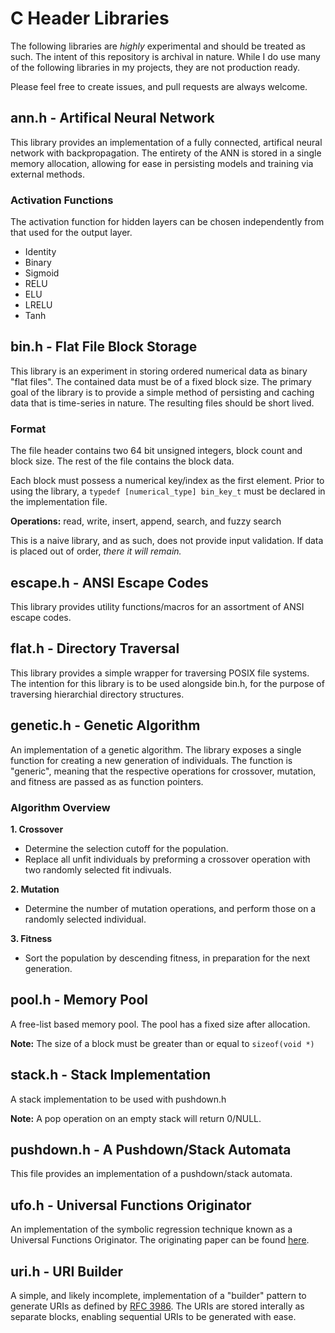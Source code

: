 # C Header Libraries

The following libraries are *highly* experimental and should be treated as such. The intent of this repository is archival in nature. While I do use many of the following libraries in my projects, they are not production ready.

Please feel free to create issues, and pull requests are always welcome.

## ann.h - Artifical Neural Network

This library provides an implementation of a fully connected, artifical neural network with backpropagation. The entirety of the ANN is stored in a single memory allocation, allowing for ease in persisting models and training via external methods.

### Activation Functions

The activation function for hidden layers can be chosen independently from that used for the output layer.

- Identity
- Binary
- Sigmoid
- RELU
- ELU
- LRELU
- Tanh

## bin.h - Flat File Block Storage

This library is an experiment in storing ordered numerical data as binary "flat files". The contained data must be of a fixed block size. The primary goal of the library is to provide a simple method of persisting and caching data that is time-series in nature. The resulting files should be short lived. 

### Format

The file header contains two 64 bit unsigned integers, block count and block size. The rest of the file contains the block data. 

Each block must possess a numerical key/index as the first element. Prior to using the library, a ```typedef [numerical_type] bin_key_t``` must be declared in the implementation file.

**Operations:** read, write, insert, append, search, and fuzzy search

This is a naive library, and as such, does not provide input validation. If data is placed out of order, *there it will remain.*

## escape.h - ANSI Escape Codes

This library provides utility functions/macros for an assortment of ANSI escape codes.

## flat.h - Directory Traversal

This library provides a simple wrapper for traversing POSIX file systems. The intention for this library is to be used alongside bin.h, for the purpose of traversing hierarchial directory structures.

## genetic.h - Genetic Algorithm

An implementation of a genetic algorithm. The library exposes a single function for creating a new generation of individuals. The function is "generic", meaning that the respective operations for crossover, mutation, and fitness are passed as as function pointers.

### Algorithm Overview

**1. Crossover**

- Determine the selection cutoff for the population.
- Replace all unfit individuals by preforming a crossover operation with two randomly selected fit indivuals.

**2. Mutation**

- Determine the number of mutation operations, and perform those on a randomly selected individual.

**3. Fitness**

- Sort the population by descending fitness, in preparation for the next generation.

## pool.h - Memory Pool

A free-list based memory pool. The pool has a fixed size after allocation.

**Note:** The size of a block must be greater than or equal to ```sizeof(void *)```

## stack.h - Stack Implementation

A stack implementation to be used with pushdown.h

**Note:** A pop operation on an empty stack will return 0/NULL.

## pushdown.h - A Pushdown/Stack Automata

This file provides an implementation of a pushdown/stack automata.

## ufo.h - Universal Functions Originator

 An implementation of the symbolic regression technique known as a Universal Functions Originator. The originating paper can be found [here](https://doi.org/10.1016/j.asoc.2020.106417).

## uri.h - URI Builder

A simple, and likely incomplete, implementation of a "builder" pattern to generate URIs as defined by [RFC 3986](https://datatracker.ietf.org/doc/html/rfc3986). The URIs are stored interally as separate blocks, enabling sequential URIs to be generated with ease.
